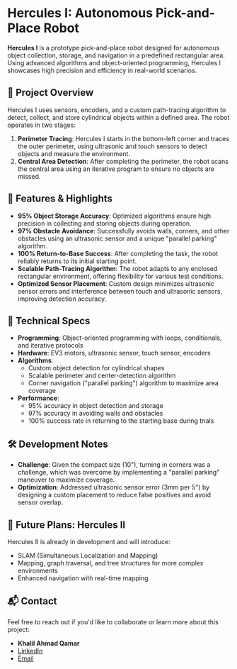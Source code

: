 # Hercules I: Autonomous Pick-and-Place Robot

**Hercules I** is a prototype pick-and-place robot designed for autonomous object collection, storage, and navigation in a predefined rectangular area. Using advanced algorithms and object-oriented programming, Hercules I showcases high precision and efficiency in real-world scenarios.

## 🚀 Project Overview

Hercules I uses sensors, encoders, and a custom path-tracing algorithm to detect, collect, and store cylindrical objects within a defined area. The robot operates in two stages:
1. **Perimeter Tracing**: Hercules I starts in the bottom-left corner and traces the outer perimeter, using ultrasonic and touch sensors to detect objects and measure the environment.
2. **Central Area Detection**: After completing the perimeter, the robot scans the central area using an iterative program to ensure no objects are missed.

## 🔧 Features & Highlights

- **95% Object Storage Accuracy**: Optimized algorithms ensure high precision in collecting and storing objects during operation.
- **97% Obstacle Avoidance**: Successfully avoids walls, corners, and other obstacles using an ultrasonic sensor and a unique "parallel parking" algorithm.
- **100% Return-to-Base Success**: After completing the task, the robot reliably returns to its initial starting point.
- **Scalable Path-Tracing Algorithm**: The robot adapts to any enclosed rectangular environment, offering flexibility for various test conditions.
- **Optimized Sensor Placement**: Custom design minimizes ultrasonic sensor errors and interference between touch and ultrasonic sensors, improving detection accuracy.

## 📐 Technical Specs

- **Programming**: Object-oriented programming with loops, conditionals, and iterative protocols
- **Hardware**: EV3 motors, ultrasonic sensor, touch sensor, encoders
- **Algorithms**:
  - Custom object detection for cylindrical shapes
  - Scalable perimeter and center-detection algorithm
  - Corner navigation ("parallel parking") algorithm to maximize area coverage
- **Performance**:
  - 95% accuracy in object detection and storage
  - 97% accuracy in avoiding walls and obstacles
  - 100% success rate in returning to the starting base during trials

## 🛠️ Development Notes

- **Challenge**: Given the compact size (10"), turning in corners was a challenge, which was overcome by implementing a "parallel parking" maneuver to maximize coverage.
- **Optimization**: Addressed ultrasonic sensor error (3mm per 5") by designing a custom placement to reduce false positives and avoid sensor overlap.

## 🚧 Future Plans: Hercules II

Hercules II is already in development and will introduce:
- SLAM (Simultaneous Localization and Mapping)
- Mapping, graph traversal, and tree structures for more complex environments
- Enhanced navigation with real-time mapping

## 📬 Contact

Feel free to reach out if you'd like to collaborate or learn more about this project:

- **Khalil Ahmad Qamar**  
- [LinkedIn](https://linkedin.com/in/khalil-ahmad-qamar/)  
- [Email](mailto:your.email@example.com)

